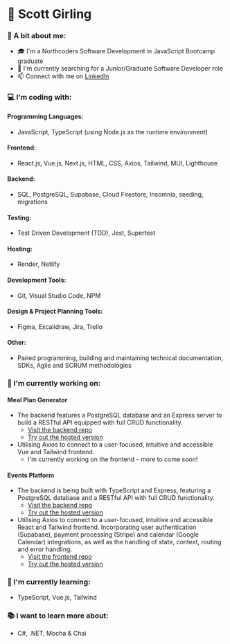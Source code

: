 # :sunrise_over_mountains: Scott Girling

### :man: A bit about me:
- :mortar_board: I'm a Northcoders Software Development in JavaScript Bootcamp graduate
- :mag_right: I'm currently searching for a Junior/Graduate Software Developer role
- :mailbox: Connect with me on [LinkedIn](https://www.linkedin.com/in/scottgirling/)

### :computer: I'm coding with:
#### Programming Languages:
- JavaScript, TypeScript (using Node.js as the runtime environment)

#### Frontend:
- React.js, Vue.js, Next.js, HTML, CSS, Axios, Tailwind, MUI, Lighthouse

#### Backend:
- SQL, PostgreSQL, Supabase, Cloud Firestore, Insomnia, seeding, migrations

#### Testing:
- Test Driven Development (TDD), Jest, Supertest

#### Hosting:
- Render, Netlify

#### Development Tools:
- Git, Visual Studio Code, NPM

#### Design & Project Planning Tools:
- Figma, Excalidraw, Jira, Trello

#### Other:
- Paired programming, building and maintaining technical documentation, SDKs, Agile and SCRUM methodologies

### :construction_worker: I'm currently working on: 
#### Meal Plan Generator
- The backend features a PostgreSQL database and an Express server to build a RESTful API equipped with full CRUD functionality.
    - [Visit the backend repo](https://github.com/scottgirling/mpg-be)
    - [Try out the hosted version](https://mpg-be.onrender.com/api)
- Utilising Axios to connect to a user-focused, intuitive and accessible Vue and Tailwind frontend.
    - I'm currently working on the frontend - more to come soon!
#### Events Platform
- The backend is being built with TypeScript and Express, featuring a PostgreSQL database and a RESTful API with full CRUD functionality.
    - [Visit the backend repo](https://github.com/scottgirling/breezevents-backend)
    - [Try out the hosted version](https://events-platform-be-1fmx.onrender.com/api)
- Utilising Axios to connect to a user-focused, intuitive and accessible React and Tailwind frontend. Incorporating user authentication (Supabase), payment processing (Stripe) and calendar (Google Calendar) integrations, as well as the handling of state, context, routing and error handling.
    - [Visit the frontend repo](https://github.com/scottgirling/breezevents-frontend)
    - [Try out the hosted version](https://breezevents.netlify.app/)

### :rocket: I'm currently learning:
- TypeScript, Vue.js, Tailwind

### :books: I want to learn more about:
- C#, .NET, Mocha & Chai
